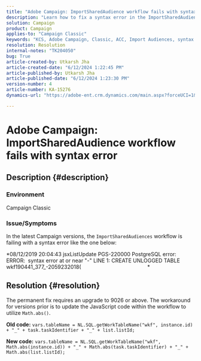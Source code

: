 ```yaml
---
title: "Adobe Campaign: ImportSharedAudience workflow fails with syntax error"
description: "Learn how to fix a syntax error in the ImportSharedAudiences workflow."
solution: Campaign
product: Campaign
applies-to: "Campaign Classic"
keywords: "KCS, Adobe Campaign, Classic, ACC, Import Audiences, syntax error"
resolution: Resolution
internal-notes: "TK204050"
bug: True
article-created-by: Utkarsh Jha
article-created-date: "6/12/2024 1:22:45 PM"
article-published-by: Utkarsh Jha
article-published-date: "6/12/2024 1:23:30 PM"
version-number: 4
article-number: KA-15276
dynamics-url: "https://adobe-ent.crm.dynamics.com/main.aspx?forceUCI=1&pagetype=entityrecord&etn=knowledgearticle&id=f75670d8-be28-ef11-840a-00224808decd"

---
```

# Adobe Campaign: ImportSharedAudience workflow fails with syntax error

## Description {#description}


### <b>Environment</b>

Campaign Classic



### <b>Issue/Symptoms</b>

In the latest Campaign versions, the `ImportSharedAudiences` workflow is failing with a syntax error like the one below:

*08/12/2019 20:04:43 jsxListUpdate PGS-220000 PostgreSQL error: ERROR:  syntax error at or near "-" LINE 1: CREATE UNLOGGED TABLE wkf190441_377_-2059232018(                                             *


## Resolution {#resolution}


The permanent fix requires an upgrade to 9026 or above. The workaround for versions prior is to update the JavaScript code within the workflow to utilize `Math.abs()`.

<b>Old code:</b>
`vars.tableName = NL.SQL.getWorkTableName("wkf", instance.id) + "_" + task.taskIdentifier + "_" + list.listId;`

<b>New code:</b>
`vars.tableName = NL.SQL.getWorkTableName("wkf", Math.abs(instance.id)) + "_" + Math.abs(task.taskIdentifier) + "_" + Math.abs(list.listId);`


